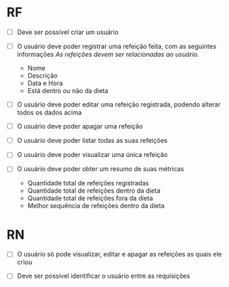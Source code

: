 # RF

- [ ] Deve ser possível criar um usuário
- [ ] O usuário deve poder registrar uma refeição feita, com as seguintes informações
    *As refeições devem ser relacionadas ao usuário.*

    - Nome
    - Descrição
    - Data e Hora
    - Está dentro ou não da dieta

- [ ] O usuário deve poder editar uma refeição registrada, podendo alterar todos os dados acima
- [ ] O usuário deve poder apagar uma refeição
- [ ] O usuário deve poder listar todas as suas refeições
- [ ] O usuário deve poder visualizar uma única refeição
- [ ] O usuário deve poder obter um resumo de suas métricas
    - Quantidade total de refeições registradas
    - Quantidade total de refeições dentro da dieta
    - Quantidade total de refeições fora da dieta
    - Melhor sequência de refeições dentro da dieta

# RN

- [ ] O usuário só pode visualizar, editar e apagar as refeições as quais ele criou
- [ ] Deve ser possível identificar o usuário entre as requisições

